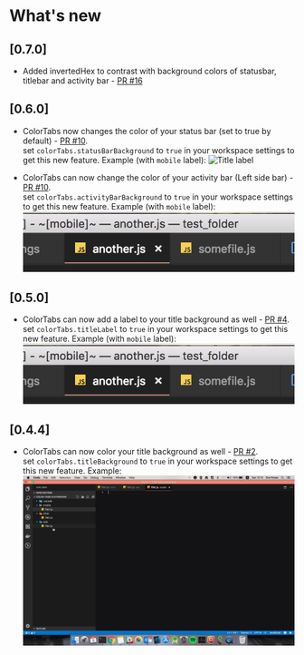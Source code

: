 
# What's new

## [0.7.0]

- Added invertedHex to contrast with background colors of statusbar, titlebar and activity bar - [PR #16](https://github.com/oreporan/color-tabs-vscode/pull/16)

## [0.6.0]

- ColorTabs now changes the color of your status bar (set to true by default) - [PR #10](https://github.com/oreporan/color-tabs-vscode/pull/10).    
set `colorTabs.statusBarBackground` to `true` in your workspace settings to get this new feature.
Example (with `mobile` label):
![Title label](./docs/color-tabs-6.0.png)

- ColorTabs can now change the color of your activity bar (Left side bar) - [PR #10](https://github.com/oreporan/color-tabs-vscode/pull/10).    
set `colorTabs.activityBarBackground` to `true` in your workspace settings to get this new feature.
Example (with `mobile` label):
![Title label](./docs/color-tabs-5.0.png)

## [0.5.0]

- ColorTabs can now add a label to your title background as well - [PR #4](https://github.com/oreporan/color-tabs-vscode/pull/4).    
set `colorTabs.titleLabel` to `true` in your workspace settings to get this new feature.
Example (with `mobile` label):
![Title label](./docs/color-tabs-5.0.png)


## [0.4.4]

- ColorTabs can now color your title background as well - [PR #2](https://github.com/oreporan/color-tabs-vscode/pull/2).    
set `colorTabs.titleBackground` to `true` in your workspace settings to get this new feature.
Example:
![Title background](./docs/color-tabs-4.4.gif)

